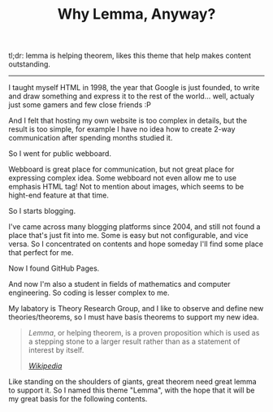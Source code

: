 ﻿---
title: Why Lemma, Anyway?
tags: [Announcement, Test]
---

tl;dr: lemma is helping theorem, likes this theme that help makes content outstanding.

---

I taught myself HTML in 1998, the year that Google is just founded, to write and draw something and express it to the rest of the world... well, actualy just some gamers and few close friends :P

And I felt that hosting my own website is too complex in details, but the result is too simple, for example I have no idea how to create 2-way communication after spending months studied it.

So I went for public webboard.

Webboard is great place for communication, but not great place for expressing complex idea. Some webboard not even allow me to use emphasis HTML tag! Not to mention about images, which seems to be hight-end feature at that time.

So I starts blogging.

I've came across many blogging platforms since 2004, and still not found a place that's just fit into me. Some is easy but not configurable, and vice versa. So I concentrated on contents and hope someday I'll find some place that perfect for me.

Now I found GitHub Pages.

And now I'm also a student in fields of mathematics and computer engineering. So coding is lesser complex to me.

My labatory is Theory Research Group, and I like to observe and define new theories/theorems, so I must have basis theorems to support my new idea.

> *Lemma*, or helping theorem, is a proven proposition which is used as a stepping stone to a larger result rather than as a statement of interest by itself.
>
> <footer><cite><a href="https://en.wikipedia.org/wiki/Lemma_(mathematics)">Wikipedia</a></cite></footer>

Like standing on the shoulders of giants, great theorem need great lemma to support it. So I named this theme "Lemma", with the hope that it will be my great basis for the following contents.


